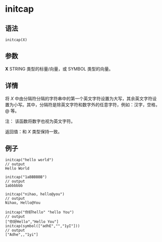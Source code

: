 # initcap

## 语法

`initcap(X)`

## 参数

**X** STRING 类型的标量/向量，或 SYMBOL 类型的向量。

## 详情

将 *X* 中由分隔符分隔的字符串中的第一个英文字符设置为大写，其余英文字符设置为小写。其中，分隔符是除英文字符和数字外的任意字符，例如：汉字，空格，@
等。

注： 该函数将数字也视为英文字符。

返回值：和 *X* 类型保持一致。

## 例子

```
initcap("hello world")
// output
Hello World

initcap("1aBBBBBB")
// output
1abbbbbb

initcap("nihao, hello@you")
// output
Nihao, Hello@You

initcap("你好hello" "hello You")
// output
["你好Hello","Hello You"]
initcap(symbol(["adhE","","1yI"]))
// output
["Adhe",,"1yi"]
```

